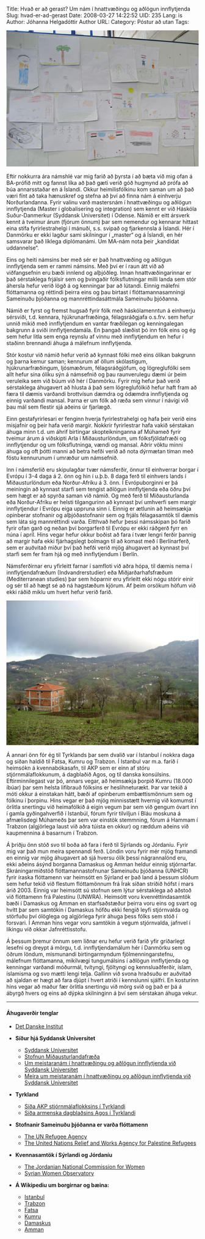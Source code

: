 Title: Hvað er að gerast? Um nám í hnattvæðingu og aðlögun innflytjenda
Slug: hvad-er-ad-gerast
Date: 2008-03-27 14:22:52
UID: 235
Lang: is
Author: Jóhanna Helgadóttir
Author URL: 
Category: Póstur að utan
Tags: 

![Teikningar barna á biðstofu UNHCR í Damaskus 16. október 2007.](johanna-namid-ii-litil.jpg)

Eftir nokkurra ára námshlé var mig farið að þyrsta í að bæta við mig ofan á BA-prófið mitt og fannst líka að það gæti verið góð hugmynd að prófa að búa annarsstaðar en á Íslandi. Okkur heimilisfólkinu kom saman um að það væri fínt að taka hænuskref og stefna að því að finna nám á einhverju Norðurlandanna. Fyrir valinu varð mastersnám í hnattvæðingu og aðlögun innflytjenda (Master i globalisering og integration) sem kennt er við Háskóla Suður-Danmerkur (Syddansk Universitet) í Odense. Námið er eitt ársverk kennt á tveimur árum (fjórum önnum) þar sem nemendur og kennarar hittast eina stífa fyrirlestrahelgi í mánuði, s.s. svipað og fjarkennsla á Íslandi. Hér í Danmörku er ekki lagður sami skilningur í „master“ og á Íslandi, en hér samsvarar það líklega diplómanámi. Um MA-nám nota þeir „kandidat uddannelse“. 

Eins og heiti námsins ber með sér er það hnattvæðing og aðlögun innflytjenda sem er rammi námsins. Með því er í raun átt við að viðfangsefnin eru bæði innlend og alþjóðleg. Innan hnattvæðingarinnar er það sérstaklega frjálsir sem og þvingaðir fólksflutningar milli landa sem stór áhersla hefur verið lögð á og kenningar þar að lútandi. Einnig málefni flóttamanna og réttindi þeirra eins og þau birtast í flóttamannasamningi Sameinuðu þjóðanna og mannréttindasáttmála Sameinuðu þjóðanna.

Námið er fyrst og fremst hugsað fyrir fólk með háskólamenntun á einhverju sérsviði, t.d. kennara, hjúkrunarfræðinga, félagsráðgjafa o.s.frv. sem hefur unnið mikið með innflytjendum en vantar fræðilegan og kenningalegan bakgrunn á sviði innflytjendamála. En þangað slæðist þó inn fólk eins og ég sem hefur litla sem enga reynslu af vinnu með innflytjendum en hefur í staðinn brennandi áhuga á málefnum innflytjenda.

Stór kostur við námið hefur verið að kynnast fólki með eins ólíkan bakgrunn og þarna kemur saman; kennurum af öllum skólastigum, hjúkrunarfræðingum, ljósmæðrum, félagsráðgjöfum, og lögreglufólki sem allt hefur sína ólíku sýn á námsefnið og þau raunverulegu dæmi úr þeim veruleika sem við búum við hér í Danmörku. Fyrir mig hefur það verið sérstaklega áhugavert að hlusta á það sem lögreglufólkið hefur haft fram að færa til dæmis varðandi brottvísun dæmdra og ódæmdra innflytjenda og einnig varðandi mansal. Þarna er um fólk að ræða sem vinnur í návígi við þau mál sem flestir sjá aðeins úr fjarlægð.

Einn gestafyrirlesari er fenginn hverja fyrirlestrahelgi og hafa þeir verið eins misjafnir og þeir hafa verið margir. Nokkrir fyrirlestrar hafa vakið sérstakan áhuga minn t.d. um áhrif birtingar skopteikninganna af Múhameð fyrir tveimur árum á viðskipti Arla í Miðausturlöndum, um fólksfjöldafræði og innflytjendur og um fólksflutninga, vændi og mansal. Aðrir vöktu minni áhuga og oft þótti manni að betra hefði verið að nota dýrmætan tíman með föstu kennurunum í umræður um námsefnið.

Inn í námsferlið eru skipulagðar tvær námsferðir, önnur til einhverrar borgar í Evrópu í 3-4 daga á 2. önn og hin í u.þ.b. 8 daga ferð til einhvers lands í Miðausturlöndum eða Norður-Afríku á 3. önn. Í Evrópuborginni er þá meiningin að kynnast starfi sem tengist aðlögun innflytjenda eða öðru því sem hægt er að spyrða saman við námið. Og með ferð til Miðausturlanda eða Norður-Afríku er helsti tilgangurinn að kynnast því umhverfi sem margir innflytjendur í Evrópu eiga uppruna sinn í. Einnig er ætlunin að heimsækja opinberar stofnanir og alþjóðastofnanir sem og frjáls félagasamtök til dæmis sem láta sig mannréttindi varða. Eitthvað hefur þessi námsskipan þó farið fyrir ofan garð og neðan því borgarferð til Evrópu er ekki ráðgerð fyrr en núna í apríl. Hins vegar hefur okkur boðist að fara í tvær lengri ferðir þannig að margir hafa ekki fjárhagslegt bolmagn til að komast með í Berlínarferð, sem er auðvitað miður því það hefði verið mjög áhugavert að kynnast því starfi sem fer fram hjá og með innflytjendum í Berlín.

Námsferðirnar eru yfirleitt farnar í samfloti við aðra hópa, til dæmis nema í innflytjendafræðum (Indvandrerstudier) eða Miðjarðarhafsfræðum (Mediterranean studies) þar sem hóparnir eru yfirleitt ekki nógu stórir einir og sér til að hægt sé að ná hagstæðum kjörum. Af þeim orsökum höfum við ekki ráðið miklu um hvert hefur verið farið.

![Í fjöllunum fyrir ofan þorpið Kumru í Tyrklandi 4. apríl 2007.](johanna-namid-i-litil.jpg)

Á annari önn fór ég til Tyrklands þar sem dvalið var í Istanbul í nokkra daga og síðan haldið til Fatsa, Kumru og Trabzon. Í Istanbul var m.a. farið í heimsókn á kvennabókasafn, til AKP sem er einn af stóru stjórnmálaflokkunum, á dagblaðið Agos, og til danska konsúlsins. Eftirminnilegast var þó, annars vegar, að heimsækja þorpið Kumru (18.000 íbúar) þar sem helsta lifibrauð fólksins er heslihneturækt. Þar var tekið á móti okkur á einstakan hátt, bæði af opinberum embættismönnum sem og fólkinu í þorpinu. Hins vegar er það mjög minnisstætt hvernig við komumst í örlitla snertingu við heimafólkið á eigin vegum þar sem við gengum óvart inn í gamla gyðingahverfið í Istanbúl, fórum fyrir tilviljun í Bláu moskuna á afmælisdegi Múhameðs þar sem var einstök stemmning, fórum á Hammam í Trabzon (algjörlega laust við aðra túista en okkur) og ræddum aðeins við kaupmennina á basarnum í Trabzon. 

Á þriðju önn stóð svo til boða að fara í ferð til Sýrlands og Jórdaníu. Fyrir mig var það mun meira spennandi ferð. Löndin voru fyrir mér mjög framandi en einnig var mjög áhugavert að sjá hversu ólík þessi nágrannalönd eru, ekki aðeins ásýnd borganna Damaskus og Amman heldur einnig stjórnarfar. Skráningarmiðstöð flóttamannastofnunar Sameinuðu þjóðanna (UNHCR) fyrir íraska flóttamenn var heimsótt en Sýrland er það land á þessum slóðum sem hefur tekið við flestum flóttamönnum frá Írak síðan stríðið hófst í mars árið 2003. Einnig var heimsótt sú stofnun sem lýtur sérstaklega að aðstoð við flóttamenn frá Palestínu (UNWRA). Heimsótt voru kvenréttindasamtök bæði í Damaskus og Amman en starfsaðstæður þeirra voru eins og svart og hvítt þar sem samtökin í Damaskus höfðu ekki fengið leyfi stjórnvalda og störfuðu því ólöglega og algjörlega fyrir áhuga þess fólks sem stóð í forsvari. Í Amman hins vegar voru samtökin á vegum stjórnvalda, jafnvel í líkingu við okkar Jafnréttisstofu.

Á þessum þremur önnum sem liðnar eru hefur verið farið yfir gríðarlegt lesefni og dreypt á mörgu, t.d. innflytjendamálum hér í Danmörku sem og öðrum löndum, mismunandi birtingarmyndum fjölmenningarstefnu, málefnum flóttamanna, mikilvægi tungumálsins í aðlögun innflytjenda og kenningar varðandi móðurmál, tvítyngi, fjöltyngi og kennsluaðferðir, íslam, íslamisma og svo mætti lengi telja. Gallinn við svona hraðsuðu er auðvitað að sjaldan er hægt að fara djúpt í hvert atriði í kennslunni sjálfri. En kosturinn hins vegar að maður fær örlitla snertingu við mörg svið og það er þá á ábyrgð hvers og eins að dýpka skilninginn á því sem sérstakan áhuga vekur. 

----

#### Áhugaverðir tenglar

* [Det Danske Institut](http://www.damaskus.dk/damaskus/did2.nsf)

* __Síður hjá Syddansk Universitet__
  * [Syddansk Universitet](http://www.sdu.dk)
  * [Stofnun Miðausturlandafræða](http://www.sdu.dk/middle-east) 
  * [Um meistaranám í hnattvæðingu og aðlögun innflytjenda við Syddansk Universitet](http://www.sdu.dk/Uddannelse/Uddannelsesoversigt/Master/Master_Globalisering_Integration.aspx)
  * [Meira um meistaranám í hnattvæðingu og aðlögun innflytjenda við Syddansk Universitet](http://www.sdu.dk/Information_til/Studerende_ved_SDU/Din_uddannelse/Master_i_globalisering.aspx)

* __Tyrkland__
  * [Síða AKP stjórnmálaflokksins í Tyrklandi](http://www.akparti.org.tr/)
  * [Síða armenska dagblaðsins Agos í Tyrklandi](http://www.agos.com.tr/)

* __Stofnanir Sameinuðu þjóðanna er varða flóttamenn__
  * [The UN Refugee Agency](http://www.unhcr.org/cgi-bin/texis/vtx/home)
  * [The United Nations Relief and Works Agency for Palestine Refugees](http://www.un.org/unrwa/)

* __Kvennasamtök í Sýrlandi og Jórdaníu__
  * [The Jordanian National Commission for Women](http://www.jncw.jo/) 
  * [Syrian Women Observatory](http://www.nesasy.org/languages/index.php/En) 

* __Á Wikipediu um borgirnar og bæina:__
  * [Istanbul](http://en.wikipedia.org/wiki/Istanbul)
  * [Trabzon](http://en.wikipedia.org/wiki/Trabzon)
  * [Fatsa](http://en.wikipedia.org/wiki/Fatsa)
  * [Kumru](http://en.wikipedia.org/wiki/Kumru%2C_Turkey)
  * [Damaskus](http://en.wikipedia.org/wiki/Damaskus)
  * [Amman](http://en.wikipedia.org/wiki/Amman)
